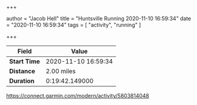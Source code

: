 +++

author = "Jacob Hell"
title = "Huntsville Running 2020-11-10 16:59:34"
date = "2020-11-10 16:59:34"
tags = [
    "activity", "running"
]

+++

<!--more-->

|Field  |Value  |
|--- | --- |
|**Start Time**|2020-11-10 16:59:34|
|**Distance**|2.00 miles|
|**Duration**|0:19:42.149000|

https://connect.garmin.com/modern/activity/5803814048